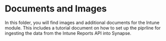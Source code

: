 # Documents and Images

In this folder, you will find images and additional documents for the Intune module. This includes a tutorial document on how to set up the piprline for ingesting the data from the Intune Reports API into Synapse.
